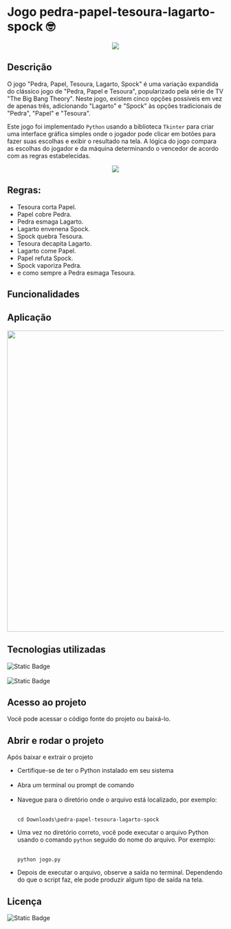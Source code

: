 # Jogo pedra-papel-tesoura-lagarto-spock &#129299;

<p align="center">
  <img src="https://img.shields.io/static/v1?label=STATUS&message=CONCLUIDO&color=green&style=for-the-badge" >
</p>


## Descrição
O jogo "Pedra, Papel, Tesoura, Lagarto, Spock" é uma variação expandida do clássico jogo de "Pedra, Papel e Tesoura", popularizado pela série de TV "The Big Bang Theory". Neste jogo, existem cinco opções possíveis em vez de apenas três, adicionando "Lagarto" e "Spock" às opções tradicionais de "Pedra", "Papel" e "Tesoura".

Este jogo foi implementado `Python` usando a biblioteca `Tkinter` para criar uma interface gráfica simples onde o jogador pode clicar em botões para fazer suas escolhas e exibir o resultado na tela. A lógica do jogo compara as escolhas do jogador e da máquina determinando o vencedor de acordo com as regras estabelecidas.


<p align="center">
  <img src="https://github.com/carla11235813/pedra-papel-tesoura-lagarto-spock/assets/111895486/dc75b3fd-da2b-4fa5-9b71-cb8bf12cab92" >
</p>

## Regras:

- Tesoura corta Papel.
- Papel cobre Pedra.
- Pedra esmaga Lagarto.
- Lagarto envenena Spock.
- Spock quebra Tesoura.
- Tesoura decapita Lagarto.
- Lagarto come Papel.
- Papel refuta Spock.
- Spock vaporiza Pedra.
- e como sempre a Pedra esmaga Tesoura.

## Funcionalidades

## Aplicação

<p align="center">
  <img src="https://github.com/carla11235813/pedra-papel-tesoura-lagarto-spock/assets/111895486/3d38145d-6786-41f7-826a-b99f2b9c7416" width="700px">
</p>



## Tecnologias utilizadas

![Static Badge](https://img.shields.io/badge/python-%233776AB?style=for-the-badge&logo=python&logoColor=%23FFD448) <br><br>
![Static Badge](https://img.shields.io/badge/tkinter-%237F27FF?style=for-the-badge&label=biblioteca)

## Acesso ao projeto
Você pode acessar o código fonte do projeto ou baixá-lo.

## Abrir e rodar o projeto
Após baixar e extrair o projeto
* Certifique-se de ter o Python instalado em seu sistema <br><br>
* Abra um terminal ou prompt de comando<br><br>
* Navegue para o diretório onde o arquivo está localizado, por exemplo: <br><br>
  ```
  cd Downloads\pedra-papel-tesoura-lagarto-spock  
  ```
* Uma vez no diretório correto, você pode executar o arquivo Python usando o comando `python` seguido do nome do arquivo. Por exemplo: <br><br>
  ```
  python jogo.py
  ```
* Depois de executar o arquivo, observe a saída no terminal. Dependendo do que o script faz, ele pode produzir algum tipo de saída na tela.

## Licença

![Static Badge](https://img.shields.io/badge/MIT-green?style=for-the-badge&label=license)

  
